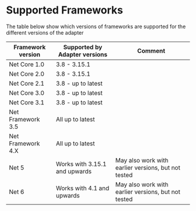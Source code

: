 # Supported Frameworks

The table below show which versions of frameworks are supported for the different versions of the adapter

|Framework version|Supported by Adapter versions|Comment|
|---|---|---|
|Net Core 1.0|3.8 - 3.15.1||
|Net Core 2.0|3.8 - 3.15.1||
|Net Core 2.1|3.8 - up to latest ||
|Net Core 3.0|3.8 - up to latest ||
|Net Core 3.1|3.8 - up to latest ||
|Net Framework 3.5|All up to latest ||
|Net Framework 4.X|All up to latest ||
|Net 5|Works with 3.15.1 and upwards|May also work with earlier versions, but not tested|
|Net 6|Works with 4.1 and upwards|May also work with earlier versions, but not tested|
